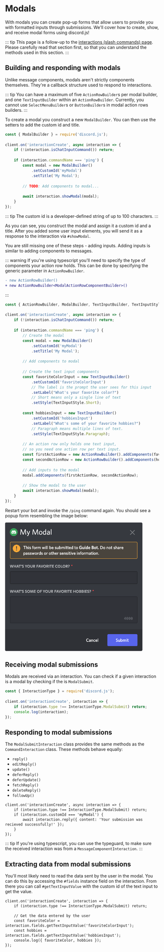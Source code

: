 # Modals

With modals you can create pop-up forms that allow users to provide you with formatted inputs through submissions. We'll cover how to create, show, and receive modal forms using discord.js!

::: tip
This page is a follow-up to the [interactions (slash commands) page](/interactions/slash-commands.md). Please carefully read that section first, so that you can understand the methods used in this section.
:::

## Building and responding with modals

Unlike message components, modals aren't strictly components themselves. They're a callback structure used to respond to interactions.

::: tip
You can have a maximum of five `ActionRowBuilder`s per modal builder, and one `TextInputBuilder` within an `ActionRowBuilder`. Currently, you cannot use `SelectMenuBuilder`s or `ButtonBuilder`s in modal action rows builders.
:::

To create a modal you construct a new `ModalBuilder`. You can then use the setters to add the custom id and title.

```js {1,7-13}
const { ModalBuilder } = require('discord.js');

client.on('interactionCreate', async interaction => {
	if (!interaction.isChatInputCommand()) return;

	if (interaction.commandName === 'ping') {
		const modal = new ModalBuilder()
			.setCustomId('myModal')
			.setTitle('My Modal');

		// TODO: Add components to modal...

		await interaction.showModal(modal);
	}
});
```
::: tip
The custom id is a developer-defined string of up to 100 characters.
:::

As you can see, you construct the modal and assign it a custom id and a title. After you added some user input elements, you will send it as a response to the interaction via `#showModal`.

You are still missing one of these steps - adding inputs. Adding inputs is similar to adding components to messages.

::: warning
If you're using typescript you'll need to specify the type of components your action row holds. This can be done by specifying the generic parameter in `ActionRowBuilder`.

```diff
- new ActionRowBuilder()
+ new ActionRowBuilder<ModalActionRowComponentBuilder>()
```
:::

```js {1,12-34}
const { ActionRowBuilder, ModalBuilder, TextInputBuilder, TextInputStyle } = require('discord.js');

client.on('interactionCreate', async interaction => {
	if (!interaction.isChatInputCommand()) return;

	if (interaction.commandName === 'ping') {
		// Create the modal
		const modal = new ModalBuilder()
			.setCustomId('myModal')
			.setTitle('My Modal');

		// Add components to modal

		// Create the text input components
		const favoriteColorInput = new TextInputBuilder()
			.setCustomId('favoriteColorInput')
		    // The label is the prompt the user sees for this input
			.setLabel("What's your favorite color?")
		    // Short means only a single line of text
			.setStyle(TextInputStyle.Short);

		const hobbiesInput = new TextInputBuilder()
			.setCustomId('hobbiesInput')
			.setLabel("What's some of your favorite hobbies?")
		    // Paragraph means multiple lines of text.
			.setStyle(TextInputStyle.Paragraph);

		// An action row only holds one text input,
		// so you need one action row per text input.
		const firstActionRow = new ActionRowBuilder().addComponents(favoriteColorInput);
		const secondActionRow = new ActionRowBuilder().addComponents(hobbiesInput);

		// Add inputs to the modal
		modal.addComponents(firstActionRow, secondActionRow);

		// Show the modal to the user
		await interaction.showModal(modal);
	}
});
```

Restart your bot and invoke the `/ping` command again. You should see a popup form resembling the image below:

<img width=450 src="./images/modal-example.png">

## Receiving modal submissions

Modals are received via an interaction. You can check if a given interaction is a modal by checking if the <DocsLink path="class/BaseInteraction?scrollTo=type"/> is `ModalSubmit`. 

```js {1,4}
const { InteractionType } = require('discord.js');

client.on('interactionCreate', interaction => {
	if (interaction.type !== InteractionType.ModalSubmit) return;
	console.log(interaction);
});
```

## Responding to modal submissions

The `ModalSubmitInteraction` class provides the same methods as the `CommandInteraction` class. These methods behave equally:

- `reply()`
- `editReply()`
- `update()`
- `deferReply()`
- `deferUpdate()`
- `fetchReply()`
- `deleteReply()`
- `followUp()`

```js{1,3-5}
client.on('interactionCreate', async interaction => {
	if (interaction.type !== InteractionType.ModalSubmit) return;
	if (interaction.customId === 'myModal') {
		await interaction.reply({ content: 'Your submission was recieved successfully!' });
	}
});
```

::: tip
If you're using typescript, you can use the <DocsLink path="class/ModalSubmitInteraction?scrollTo=isFromMessage"/> typeguard, to make sure the received interaction was from a `MessageComponentInteraction`.
:::

## Extracting data from modal submissions

You'll most likely need to read the data sent by the user in the modal. You can do this by accessing the `#fields` instance field on the interaction. From there you can call `#getTextInputValue` with the custom id of the text input to get the value.

```js{5-7}
client.on('interactionCreate', interaction => {
	if (interaction.type !== InteractionType.ModalSubmit) return;

	// Get the data entered by the user
	const favoriteColor = interaction.fields.getTextInputValue('favoriteColorInput');
	const hobbies = interaction.fields.getTextInputValue('hobbiesInput');
	console.log({ favoriteColor, hobbies });
});
```
